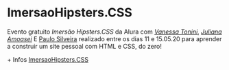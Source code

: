 # ImersaoHipsters.CSS

Evento gratuito *Imersão Hipsters.CSS* da Alura com [_Vanessa Tonini_](https://twitter.com/vanessametonini), [_Juliana Amoasei_](https://twitter.com/aquijuz) E [Paulo Silveira](https://twitter.com/paulo_caelum) realizado entre os dias 11 e 15.05.20 para aprender a construir um site pessoal com HTML e CSS, do zero!

\+ Infos [ImersaoHipsters.CSS](https://www.alura.com.br/imersao-css) 
